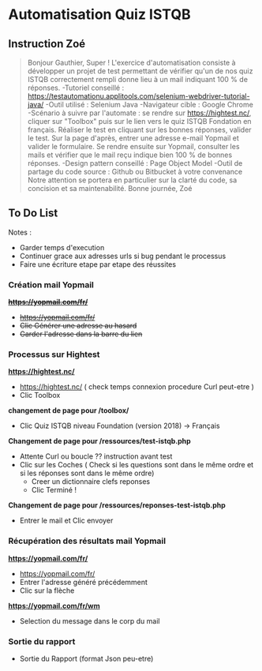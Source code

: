 # Automatisation Quiz ISTQB

## Instruction Zoé

> Bonjour Gauthier,  Super ! L'exercice d'automatisation consiste à développer un projet de test permettant de vérifier qu'un de nos quiz ISTQB correctement rempli donne lieu à un mail indiquant 100 % de réponses.  -Tutoriel conseillé : https://testautomationu.applitools.com/selenium-webdriver-tutorial-java/ -Outil utilisé : Selenium Java -Navigateur cible : Google Chrome -Scénario à suivre par l'automate : se rendre sur https://hightest.nc/, cliquer sur "Toolbox" puis sur le lien vers le quiz ISTQB Fondation en français. Réaliser le test en cliquant sur les bonnes réponses, valider le test. Sur la page d'après, entrer une adresse e-mail Yopmail et valider le formulaire. Se rendre ensuite sur Yopmail, consulter les mails et vérifier que le mail reçu indique bien 100 % de bonnes réponses. -Design pattern conseillé : Page Object Model -Outil de partage du code source : Github ou Bitbucket à votre convenance  Notre attention se portera en particulier sur la clarté du code, sa concision et sa maintenabilité.  Bonne journée,  Zoé

## To Do List 

Notes : 
 * Garder temps d'execution 
 * Continuer grace aux adresses urls si bug pendant le processus 
 * Faire une écriture etape par etape des réussites 

### Création mail Yopmail

~~**https://yopmail.com/fr/**~~
 * ~~https://yopmail.com/fr/~~
 * ~~Clic Générer une adresse au hasard~~
 * ~~Garder l'adresse dans la barre du lien~~

### Processus sur Hightest

**https://hightest.nc/**
 * https://hightest.nc/ ( check temps connexion procedure Curl peut-etre )
 * Clic Toolbox 

**changement de page pour /toolbox/**
 * Clic Quiz ISTQB niveau Foundation (version 2018) -> Français 

**Changement de page pour /ressources/test-istqb.php**
 * Attente Curl ou boucle ?? instruction avant test
 * Clic sur les Coches ( Check si les questions sont dans le même ordre et si les réponses sont dans le même ordre)
    * Creer un dictionnaire clefs reponses
    * Clic Terminé !
    
**Changement de page pour /ressources/reponses-test-istqb.php**
 * Entrer le mail et Clic envoyer

### Récupération des résultats mail Yopmail

**https://yopmail.com/fr/**
 * https://yopmail.com/fr/
 * Entrer l'adresse généré précédemment
 * Clic sur la flèche 

**https://yopmail.com/fr/wm**
 * Selection du message dans le corp du mail

### Sortie du rapport
 * Sortie du Rapport (format Json peu-etre)
